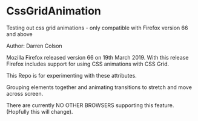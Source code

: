 # CssGridAnimation
Testing out css grid animations - only compatible with Firefox version 66 and above

Author: Darren Colson

Mozilla Firefox released version 66 on 19th March 2019. With this release Firefox includes support for using CSS animations with CSS Grid.

This Repo is for experimenting with these attributes.

Grouping elements together and animating transitions to stretch and move across screen.

There are currently NO OTHER BROWSERS supporting this feature. (Hopfully this will change).
